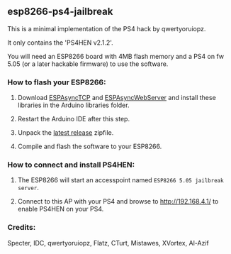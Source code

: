 
## esp8266-ps4-jailbreak

This is a minimal implementation of the PS4 hack by qwertyoruiopz.

It only contains the 'PS4HEN v2.1.2'.

You will need an ESP8266 board with 4MB flash memory and a PS4 on fw 5.05 (or a later hackable firmware) to use the software.

### How to flash your ESP8266:
1. Download [ESPAsyncTCP](https://github.com/me-no-dev/ESPAsyncTCP) and [ESPAsyncWebServer](https://github.com/me-no-dev/ESPAsyncWebServer) and install these libraries in the Arduino libraries folder. 
2. Restart the Arduino IDE after this step.

3. Unpack the [latest release](releases/latest) zipfile.

4. Compile and flash the software to your ESP8266.

### How to connect and install PS4HEN:
1. The ESP8266 will start an accesspoint named `ESP8266 5.05 jailbreak server`.

2. Connect to this AP with your PS4 and browse to http://192.168.4.1/ to enable PS4HEN on your PS4.

### Credits:
Specter, IDC, qwertyoruiopz, Flatz, CTurt, Mistawes, XVortex, Al-Azif
